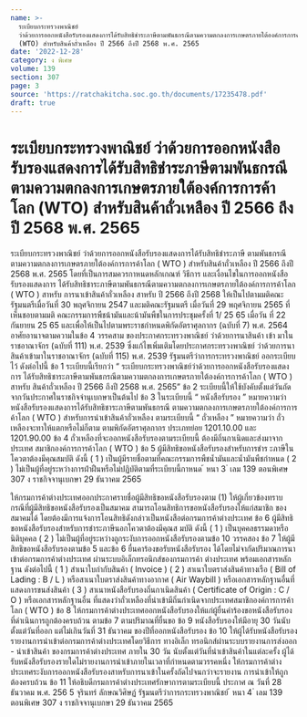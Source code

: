 ```yaml
---
name: >-
  ระเบียบกระทรวงพาณิชย์
  ว่าด้วยการออกหนังสือรับรองแสดงการได้รับสิทธิชำระภาษีตามพันธกรณีตามความตกลงการเกษตรภายใต้องค์การการค้าโลก
  (WTO) สำหรับสินค้าถั่วเหลือง ปี 2566 ถึงปี 2568 พ.ศ. 2565
date: '2022-12-28'
category: ง พิเศษ
volume: 139
section: 307
page: 3
source: 'https://ratchakitcha.soc.go.th/documents/17235478.pdf'
draft: true
---
```


# ระเบียบกระทรวงพาณิชย์ ว่าด้วยการออกหนังสือรับรองแสดงการได้รับสิทธิชำระภาษีตามพันธกรณีตามความตกลงการเกษตรภายใต้องค์การการค้าโลก (WTO) สำหรับสินค้าถั่วเหลือง ปี 2566 ถึงปี 2568 พ.ศ. 2565

ระเบียบกระทรวงพาณิชย์ ว่าด้วยการออกหนังสือรับรองแสดงการได้รับสิทธิชำระภาษี ตามพันธกรณีตามความตกลงการเกษตรภายใต้องค์การการค้าโลก ( WTO ) สำหรับสินค้าถั่วเหลือง ปี 2566 ถึงปี 2568 พ.ศ. 2565 โดยที่เป็นการสมควรกาหนดหลักเกณฑ์ วิธีการ และเงื่อนไขในการออกหนังสือรับรองแสดงการ ได้รับสิทธิชาระภาษีตามพันธกรณีตามความตกลงการเกษตรภายใต้องค์การการค้าโลก ( WTO ) สาหรับ การนาเข้าสินค้าถั่วเหลือง สาหรับ ปี 2566 ถึงปี 2568 ให้เป็นไปตามมติคณะรัฐมนตรีเมื่อวันที่ 30 พฤศจิกายน 2547 และมติคณะรัฐมนตรี เมื่อวันที่ 29 พฤศจิกายน 2565 ที่เห็นชอบตามมติ คณะกรรมการพืชน้ามันและน้ามันพืชในการประชุมครั้งที่ 1/ 25 65 เมื่อวัน ที่ 22 กันยายน 25 65 และเพื่อให้เป็นไปตามพระราชกำหนดพิกัดอัตราศุลกากร (ฉบับที่ 7) พ.ศ. 2564 อาศัยอานาจตามความในข้อ 4 วรรคสาม ของประกาศกระทรวงพาณิชย์ ว่าด้วยการนาสินค้า เข้า มาในราชอาณาจักร (ฉบับที่ 111) พ.ศ. 2539 ซึ่งแก้ไขเพิ่มเติมโดยประกาศกระทรวงพาณิชย์ ว่าด้วยการนาสินค้าเข้ามาในราชอาณาจักร (ฉบับที่ 115) พ.ศ. 2539 รัฐมนตรีว่าการกระทรวงพาณิชย์ ออกระเบียบไว้ ดังต่อไปนี้ ข้อ 1 ระเบียบนี้เรียกว่า “ ระเบียบกระทรวงพาณิชย์ว่าด้วยการออกหนังสือรับรองแสดงการ ได้รับสิทธิชาระภาษีตามพันธกรณีตามความตกลงการเกษตรภายใต้องค์การการค้าโลก ( WTO ) สาหรับ สินค้าถั่วเหลือง ปี 2566 ถึงปี 2568 พ.ศ. 2565” ข้อ 2 ระเบียบนี้ให้ใช้บังคับตั้งแต่วันถัดจากวันประกาศในราชกิจจำนุเบกษาเป็นต้นไป ข้อ 3 ในระเบียบนี้ “ หนังสือรับรอง ” หมายความว่า หนังสือรับรองแสดงการได้รับสิทธิชาระภาษีตามพันธกรณี ตามความตกลงการเกษตรภายใต้องค์การการค้าโลก ( WTO ) สำหรับการนำเข้าสินค้าถั่วเหลือง ตามระเบียบนี้ “ ถั่วเหลือง ” หมายความว่า ถั่วเหลืองจะทาให้แตกหรือไม่ก็ตาม ตามพิกัดอัตราศุลกากร ประเภทย่อย 1201.10.00 และ 1201.90.00 ข้อ 4 ถั่วเหลืองที่จะออกหนังสือรับรองตามระเบียบนี้ ต้องมีถิ่นกาเนิดและส่งมาจากประเทศ สมาชิกองค์การการค้าโลก ( WTO ) ข้อ 5 ผู้มีสิทธิขอหนังสือรับรองสำหรับการชำร ะภาษีในโควตาต้องมีคุณสมบัติ ดังนี้ ( 1 ) เป็นผู้มีรายชื่อตามที่คณะกรรมการพืชน้ำมันและน้ำมันพืชกำหนด ( 2 ) ไม่เป็นผู้ที่อยู่ระหว่างการฝ่าฝืนหรือไม่ปฏิบัติตามที่ระเบียบนี้กาหนด ้ หนา 3 ่ เลม 139 ตอนพิเศษ 307 ง ราชกิจจานุเบกษา 29 ธันวาคม 2565

ให้กรมการค้าต่างประเทศออกประกาศรายชื่อผู้มีสิทธิขอหนังสือรับรองตาม (1) ให้ผู้เกี่ยวข้องทราบ กรณีที่ผู้มีสิทธิขอหนังสือรับรองเป็นสมาคม สามารถโอนสิทธิการขอหนังสือรับรองให้แก่สมาชิก ของสมาคมได้ โดยต้องมีการแจ้งการโอนสิทธิดังกล่าวเป็นหนังสือต่อกรมการค้าต่างประเทศ ข้อ 6 ผู้มีสิทธิขอหนังสือรับรองสำหรับการชำระภาษีนอกโควตาต้องมีคุณส มบัติ ดังนี้ ( 1 ) เป็นบุคคลธรรมดาหรือนิติบุคคล ( 2 ) ไม่เป็นผู้ที่อยู่ระหว่างถูกระงับการออกหนังสือรับรองตามข้อ 10 วรรคสอง ข้อ 7 ให้ผู้มีสิทธิขอหนังสือรับรองตามข้อ 5 และข้อ 6 ยื่นคาร้องขอรับหนังสือรับรอง ได้โดยไม่จากัดปริมาณการนาเข้าต่อกรมการค้าต่างประเทศ ผ่านระบบอิเล็กทรอนิกส์ของกรมการค้า ต่างประเทศ พร้อมเอกสารหลักฐาน ดังต่อไปนี้ ( 1 ) สำเนาใบกำกับสินค้า ( Invoice ) ( 2 ) สาเนาใบตราส่งสินค้าทางเรือ ( Bill of Lading : B / L ) หรือสาเนาใบตราส่งสินค้าทางอากาศ ( Air Waybill ) หรือเอกสารหลักฐานอื่นที่แสดงการขนส่งสินค้า ( 3 ) สาเนาหนังสือรับรองถิ่นกาเนิดสินค้า ( Certificate of Origin : C / O ) หรือเอกสารหลักฐานอื่น ที่แสดงว่าถั่วเหลืองที่นำเข้ามีถิ่นกำเนิดจากประเทศสมาชิกองค์การการค้าโลก ( WTO ) ข้อ 8 ให้กรมการค้าต่างประเทศออกหนังสือรับรองให้แก่ผู้ยื่นคำร้องขอหนังสือรับรอง ที่ดำเนินการถูกต้องครบถ้วน ตามข้อ 7 ตามปริมาณที่ยื่นขอ ข้อ 9 หนังสือรับรองให้มีอายุ 30 วันนับตั้งแต่วันที่ออก แต่ไม่เกินวันที่ 31 ธันวาคม ของปีที่ออกหนังสือรับรอง ข้อ 10 ให้ผู้ได้รับหนังสือรับรองรายงานการนำเข้าต่อกรมการค้าต่างประเทศโดยวิธีการ ทางอิเล็ก ทรอนิกส์ผ่านระบบรายงานการส่งออก - นำเข้าสินค้า ของกรมการค้าต่างประเทศ ภายใน 30 วัน นับตั้งแต่วันที่นำเข้าสินค้าในแต่ละครั้ง ผู้ได้รับหนังสือรับรองรายใดไม่รายงานการนำเข้าภายในเวลาที่กำหนดตามวรรคหนึ่ง ให้กรมการค้าต่างประเทศระงับการออกหนังสือรับรองสาหรับการนาเข้าในครั้งถัดไปจนกว่าจะรายงาน การนำเข้าให้ถูกต้องครบถ้วน ข้อ 11 ให้อธิบดีกรมการค้าต่างประเทศรักษาการตามระเบียบนี้ ประกาศ ณ วันที่ 28 ธันวาคม พ.ศ. 256 5 จุรินทร์ ลักษณวิศิษฏ์ รัฐมนตรีว่าการกระทรวงพาณิชย์ ้ หนา 4 ่ เลม 139 ตอนพิเศษ 307 ง ราชกิจจานุเบกษา 29 ธันวาคม 2565
